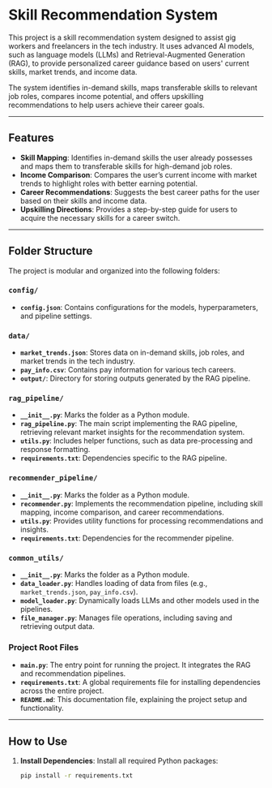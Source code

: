 # Skill Recommendation System

This project is a skill recommendation system designed to assist gig workers and freelancers in the tech industry. It uses advanced AI models, such as language models (LLMs) and Retrieval-Augmented Generation (RAG), to provide personalized career guidance based on users' current skills, market trends, and income data. 

The system identifies in-demand skills, maps transferable skills to relevant job roles, compares income potential, and offers upskilling recommendations to help users achieve their career goals.

---

## Features

- **Skill Mapping**: Identifies in-demand skills the user already possesses and maps them to transferable skills for high-demand job roles.
- **Income Comparison**: Compares the user’s current income with market trends to highlight roles with better earning potential.
- **Career Recommendations**: Suggests the best career paths for the user based on their skills and income data.
- **Upskilling Directions**: Provides a step-by-step guide for users to acquire the necessary skills for a career switch.

---

## Folder Structure

The project is modular and organized into the following folders:

### **`config/`**
- **`config.json`**: Contains configurations for the models, hyperparameters, and pipeline settings.

### **`data/`**
- **`market_trends.json`**: Stores data on in-demand skills, job roles, and market trends in the tech industry.
- **`pay_info.csv`**: Contains pay information for various tech careers.
- **`output/`**: Directory for storing outputs generated by the RAG pipeline.

### **`rag_pipeline/`**
- **`__init__.py`**: Marks the folder as a Python module.
- **`rag_pipeline.py`**: The main script implementing the RAG pipeline, retrieving relevant market insights for the recommendation system.
- **`utils.py`**: Includes helper functions, such as data pre-processing and response formatting.
- **`requirements.txt`**: Dependencies specific to the RAG pipeline.

### **`recommender_pipeline/`**
- **`__init__.py`**: Marks the folder as a Python module.
- **`recommender.py`**: Implements the recommendation pipeline, including skill mapping, income comparison, and career recommendations.
- **`utils.py`**: Provides utility functions for processing recommendations and insights.
- **`requirements.txt`**: Dependencies for the recommender pipeline.

### **`common_utils/`**
- **`__init__.py`**: Marks the folder as a Python module.
- **`data_loader.py`**: Handles loading of data from files (e.g., `market_trends.json`, `pay_info.csv`).
- **`model_loader.py`**: Dynamically loads LLMs and other models used in the pipelines.
- **`file_manager.py`**: Manages file operations, including saving and retrieving output data.

### **Project Root Files**
- **`main.py`**: The entry point for running the project. It integrates the RAG and recommendation pipelines.
- **`requirements.txt`**: A global requirements file for installing dependencies across the entire project.
- **`README.md`**: This documentation file, explaining the project setup and functionality.

---

## How to Use

1. **Install Dependencies**:
   Install all required Python packages:
   ```bash
   pip install -r requirements.txt
